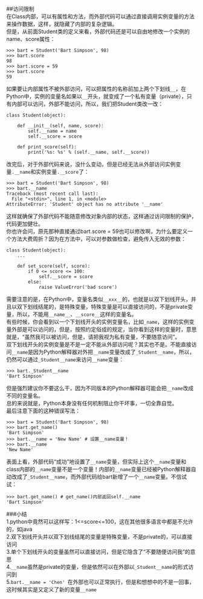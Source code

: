 ##访问限制  
在Class内部，可以有属性和方法，而外部代码可以通过直接调用实例变量的方法来操作数据，这样，就隐藏了内部的复杂逻辑。  
但是，从前面Student类的定义来看，外部代码还是可以自由地修改一个实例的name、score属性：

	>>> bart = Student('Bart Simpson', 98)
	>>> bart.score
	98
	>>> bart.score = 59
	>>> bart.score
	59  
如果要让内部属性不被外部访问，可以把属性的名称前加上两个下划线`__`，在Python中，实例的变量名如果以`__`开头，就变成了一个私有变量（private），只有内部可以访问，外部不能访问，所以，我们把Student类改一改：

	class Student(object):
	
	    def __init__(self, name, score):
	        self.__name = name
	        self.__score = score
	
	    def print_score(self):
	        print('%s: %s' % (self.__name, self.__score))
改完后，对于外部代码来说，没什么变动，但是已经无法从外部访问实例变量`.__name`和实例变量`.__score`了：

	>>> bart = Student('Bart Simpson', 98)
	>>> bart.__name
	Traceback (most recent call last):
	  File "<stdin>", line 1, in <module>
	AttributeError: 'Student' object has no attribute '__name'  
这样就确保了外部代码不能随意修改对象内部的状态，这样通过访问限制的保护，代码更加健壮。  
你也许会问，原先那种直接通过bart.score = 59也可以修改啊，为什么要定义一个方法大费周折？因为在方法中，可以对参数做检查，避免传入无效的参数：

	class Student(object):
	    ...
	
	    def set_score(self, score):
	        if 0 <= score <= 100:
	            self.__score = score
	        else:
	            raise ValueError('bad score')  
需要注意的是，在Python中，变量名类似`__xxx__`的，也就是以双下划线开头，并且以双下划线结尾的，是特殊变量，特殊变量是可以直接访问的，不是private变量，所以，不能用`__name__`、`__score__`这样的变量名。  
有些时候，你会看到以一个下划线开头的实例变量名，比如`_name`，这样的实例变量外部是可以访问的，但是，按照约定俗成的规定，当你看到这样的变量时，意思就是，“虽然我可以被访问，但是，请把我视为私有变量，不要随意访问”。  
双下划线开头的实例变量是不是一定不能从外部访问呢？其实也不是。不能直接访问`__name`是因为Python解释器对外把`__name`变量改成了`_Student__name`，所以，仍然可以通过`_Student__name`来访问`__name`变量：

	>>> bart._Student__name
	'Bart Simpson'  
但是强烈建议你不要这么干，因为不同版本的Python解释器可能会把`__name`改成不同的变量名。  
总的来说就是，Python本身没有任何机制阻止你干坏事，一切全靠自觉。  
最后注意下面的这种错误写法：  

	>>> bart = Student('Bart Simpson', 98)
	>>> bart.get_name()
	'Bart Simpson'
	>>> bart.__name = 'New Name' # 设置__name变量！
	>>> bart.__name
	'New Name'  
表面上看，外部代码“成功”地设置了`__name`变量，但实际上这个`__name`变量和class内部的`__name`变量不是一个变量！内部的`__name`变量已经被Python解释器自动改成了`_Student__name`，而外部代码给bart新增了一个`__name`变量。不信试试：

	>>> bart.get_name() # get_name()内部返回self.__name
	'Bart Simpson'  
###小结  
1.python中竟然可以这样写：1<=score<=100，这在其他很多语言中都是不允许的，如java  
2.双下划线开头并以双下划线结尾的变量是特殊变量，不是private的，可以直接访问  
3.单个下划线开头的变量虽然可以直接访问，但是它隐含了“不要随便访问我”的意思  
4.`__name`虽然是private的变量，但是依然可以在外部以`_Student__name`的形式访问到  
5.`bart.__name = 'Chen' `在外部也可以正常执行，但是和想想中的不是一回事，这时候其实是又定义了新的变量`__name`  
